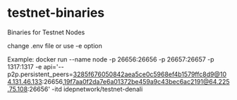 # testnet-binaries
Binaries for Testnet Nodes

change .env file or use -e option

Example:
docker run --name node -p 26656:26656 -p 26657:26657 -p 1317:1317 -e api='--p2p.persistent_peers=3285f676050842aea5ce0c5968ef4b1579ffc8d9@104.131.46.133:26656,19f7aa0f2da7e6a01372be459a9c43bec6ac2191@64.225.75.108:26656' -itd idepnetwork/testnet-denali

